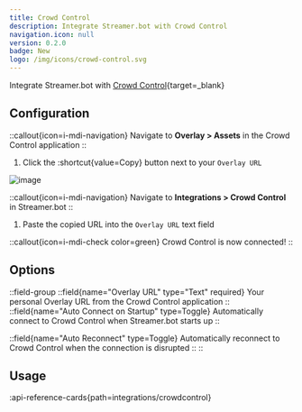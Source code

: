 ```yaml
---
title: Crowd Control
description: Integrate Streamer.bot with Crowd Control
navigation.icon: null
version: 0.2.0
badge: New
logo: /img/icons/crowd-control.svg
---
```


Integrate Streamer.bot with [Crowd Control](https://crowdcontrol.live){target=_blank}

## Configuration

::callout{icon=i-mdi-navigation}
Navigate to **Overlay > Assets** in the Crowd Control application
::

1. Click the :shortcut{value=Copy} button next to your `Overlay URL`

![image](https://github.com/Streamerbot/docs/assets/8848167/d7b2db23-313a-40fa-b883-180d204ee7ce)

::callout{icon=i-mdi-navigation}
Navigate to **Integrations > Crowd Control** in Streamer.bot
::

1. Paste the copied URL into the `Overlay URL` text field

::callout{icon=i-mdi-check color=green}
Crowd Control is now connected!
::

## Options
::field-group
  ::field{name="Overlay URL" type="Text" required}
  Your personal Overlay URL from the Crowd Control application
  ::
   ::field{name="Auto Connect on Startup" type=Toggle}
  Automatically connect to Crowd Control when Streamer.bot starts up
  ::

  ::field{name="Auto Reconnect" type=Toggle}
  Automatically reconnect to Crowd Control when the connection is disrupted
  ::
::

## Usage
:api-reference-cards{path=integrations/crowdcontrol}